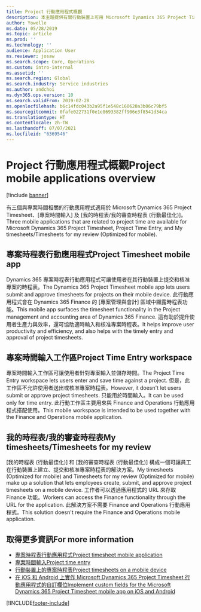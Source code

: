```yaml
---
title: Project 行動應用程式概觀
description: 本主題提供有關行動裝置上可用 Microsoft Dynamics 365 Project Timesheet、[專案時間輸入] 及 [我的時程表/時程表] 的專案時間相關應用程式的一般資訊。
author: Yowelle
ms.date: 05/28/2019
ms.topic: article
ms.prod: ''
ms.technology: ''
audience: Application User
ms.reviewer: josaw
ms.search.scope: Core, Operations
ms.custom: intro-internal
ms.assetid: ''
ms.search.region: Global
ms.search.industry: Service industries
ms.author: andchoi
ms.dyn365.ops.version: 10
ms.search.validFrom: 2019-02-28
ms.openlocfilehash: b6c14fdc043b2a95f1e548c160620a3b06c79bf5
ms.sourcegitcommit: 0fafe022731f0e1e8693382ff906e3f8541d34ca
ms.translationtype: HT
ms.contentlocale: zh-TW
ms.lasthandoff: 07/07/2021
ms.locfileid: "6369546"
---
```

# <a name="project-mobile-applications-overview"></a><span data-ttu-id="02372-103">Project 行動應用程式概觀</span><span class="sxs-lookup"><span data-stu-id="02372-103">Project mobile applications overview</span></span>

[!include [banner](../includes/banner.md)]

<span data-ttu-id="02372-104">有三個與專案時間相關的行動應用程式適用於 Microsoft Dynamics 365 Project Timesheet、[專案時間輸入] 及 [我的時程表/我的審查時程表 (行動最佳化)]。</span><span class="sxs-lookup"><span data-stu-id="02372-104">Three mobile applications that are related to project time are available for Microsoft Dynamics 365 Project Timesheet, Project Time Entry, and My timesheets/Timesheets for my review (Optimized for mobile).</span></span>

## <a name="project-timesheet-mobile-app"></a><span data-ttu-id="02372-105">專案時程表行動應用程式</span><span class="sxs-lookup"><span data-stu-id="02372-105">Project Timesheet mobile app</span></span>

<span data-ttu-id="02372-106">Dynamics 365 專案時程表行動應用程式可讓使用者在其行動裝置上提交和核准專案的時程表。</span><span class="sxs-lookup"><span data-stu-id="02372-106">The Dynamics 365 Project Timesheet mobile app lets users submit and approve timesheets for projects on their mobile device.</span></span> <span data-ttu-id="02372-107">此行動應用程式會在 Dynamics 365 Finance 的 [專案管理與會計] 區域中顯露時程表功能。</span><span class="sxs-lookup"><span data-stu-id="02372-107">This mobile app surfaces the timesheet functionality in the Project management and accounting area of Dynamics 365 Finance.</span></span> <span data-ttu-id="02372-108">這有助於提升使用者生產力與效率，還可協助適時輸入和核准專案時程表。</span><span class="sxs-lookup"><span data-stu-id="02372-108">It helps improve user productivity and efficiency, and also helps with the timely entry and approval of project timesheets.</span></span>

## <a name="project-time-entry-workspace"></a><span data-ttu-id="02372-109">專案時間輸入工作區</span><span class="sxs-lookup"><span data-stu-id="02372-109">Project Time Entry workspace</span></span>

<span data-ttu-id="02372-110">專案時間輸入工作區可讓使用者針對專案輸入並儲存時間。</span><span class="sxs-lookup"><span data-stu-id="02372-110">The Project Time Entry workspace lets users enter and save time against a project.</span></span> <span data-ttu-id="02372-111">但是，此工作區不允許使用者送出或核准專案時程表。</span><span class="sxs-lookup"><span data-stu-id="02372-111">However, it doesn't let users submit or approve project timesheets.</span></span> <span data-ttu-id="02372-112">只能用於時間輸入。</span><span class="sxs-lookup"><span data-stu-id="02372-112">It can be used only for time entry.</span></span> <span data-ttu-id="02372-113">此行動工作區主要用來與 Finance and Operations 行動應用程式搭配使用。</span><span class="sxs-lookup"><span data-stu-id="02372-113">This mobile workspace is intended to be used together with the Finance and Operations mobile application.</span></span>

## <a name="my-timesheetstimesheets-for-my-review"></a><span data-ttu-id="02372-114">我的時程表/我的審查時程表</span><span class="sxs-lookup"><span data-stu-id="02372-114">My timesheets/Timesheets for my review</span></span>

<span data-ttu-id="02372-115">[我的時程表 (行動最佳化)] 和 [我的審查時程表 (行動最佳化)] 構成一個可讓員工在行動裝置上建立、提交和核准專案時程表的解決方案。</span><span class="sxs-lookup"><span data-stu-id="02372-115">My timesheets (Optimized for mobile) and Timesheets for my review (Optimized for mobile) make up a solution that lets employees create, submit, and approve project timesheets on a mobile device.</span></span> <span data-ttu-id="02372-116">工作者可以透過應用程式的 URL 來存取 Finance 功能。</span><span class="sxs-lookup"><span data-stu-id="02372-116">Workers can access the Finance functionality through the URL for the application.</span></span> <span data-ttu-id="02372-117">此解決方案不需要 Finance and Operations 行動應用程式。</span><span class="sxs-lookup"><span data-stu-id="02372-117">This solution doesn't require the Finance and Operations mobile application.</span></span>

## <a name="for-more-information"></a><span data-ttu-id="02372-118">取得更多資訊</span><span class="sxs-lookup"><span data-stu-id="02372-118">For more information</span></span>

- [<span data-ttu-id="02372-119">專案時程表行動應用程式</span><span class="sxs-lookup"><span data-stu-id="02372-119">Project timesheet mobile application</span></span>](project-timesheet.md)
- [<span data-ttu-id="02372-120">專案時間輸入</span><span class="sxs-lookup"><span data-stu-id="02372-120">Project time entry</span></span>]( project-time-entry-mobile-workspace.md)
- [<span data-ttu-id="02372-121">行動裝置上的專案時程表</span><span class="sxs-lookup"><span data-stu-id="02372-121">Project timesheets on a mobile device</span></span>](Mobile-timesheets.md)
- [<span data-ttu-id="02372-122">在 iOS 和 Android 上實作 Microsoft Dynamics 365 Project Timesheet 行動應用程式的自訂欄位</span><span class="sxs-lookup"><span data-stu-id="02372-122">Implement custom fields for the Microsoft Dynamics 365 Project Timesheet mobile app on iOS and Android</span></span>](custom-fields-mobile.md)


[!INCLUDE[footer-include](../includes/footer-banner.md)]
